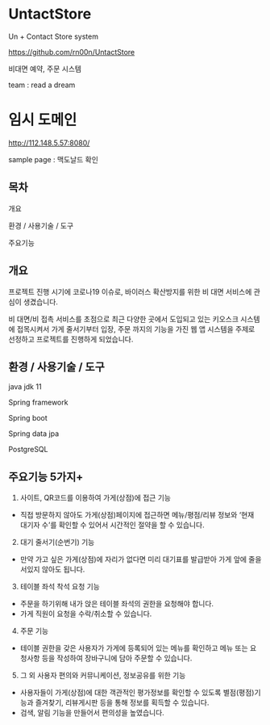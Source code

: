 # UntactStore
Un + Contact Store system

https://github.com/rn00n/UntactStore

비대면 예약, 주문 시스템

team : read a dream

# 임시 도메인
http://112.148.5.57:8080/

sample page : 맥도날드 확인

목차
-
개요

환경 / 사용기술 / 도구

주요기능

개요
-
프로젝트 진행 시기에 코로나19 이슈로, 바이러스 확산방지를 위한 비 대면 서비스에 관심이 생겼습니다.

비 대면/비 접촉 서비스를 초점으로 최근 다양한 곳에서 도입되고 있는 키오스크 시스템에 접목시켜서
가게 줄서기부터 입장, 주문 까지의 기능을 가진 웹 앱 시스템을 주제로 선정하고 
프로젝트를 진행하게 되었습니다.

환경 / 사용기술 / 도구
-
java jdk 11

Spring framework

Spring boot

Spring data jpa

PostgreSQL

주요기능 5가지+
-
1. 사이트, QR코드를 이용하여 가게(상점)에 접근 기능
- 직접 방문하지 않아도 가게(상점)페이지에 접근하면 메뉴/평점/리뷰 정보와 ‘현재 대기자 수’를 확인할 수 있어서 시간적인 절약을 할 수 있습니다.
  
2. 대기 줄서기(순번기) 기능
- 만약 가고 싶은 가게(상점)에 자리가 없다면 미리 대기표를 발급받아 가게 앞에 줄을 서있지 않아도 됩니다.

3. 테이블 좌석 착석 요청 기능
- 주문을 하기위해 내가 앉은 테이블 좌석의 권한을 요청해야 합니다.
- 가게 직원이 요청을 수락/취소할 수 있습니다.

4. 주문 기능
- 테이블 권한을 갖은 사용자가 가게에 등록되어 있는 메뉴를 확인하고 
메뉴 또는 요청사항 등을 작성하여 장바구니에 담아 주문할 수 있습니다.

5. 그 외 사용자 편의와 커뮤니케이션, 정보공유를 위한 기능
- 사용자들이 가게(상점)에 대한 객관적인 평가정보를 확인할 수 있도록
  별점(평점)기능과 즐겨찾기, 리뷰게시판 등을 통해 정보를 획득할 수 있습니다.
 - 검색, 알림 기능을 만들어서 편의성을 높였습니다.

